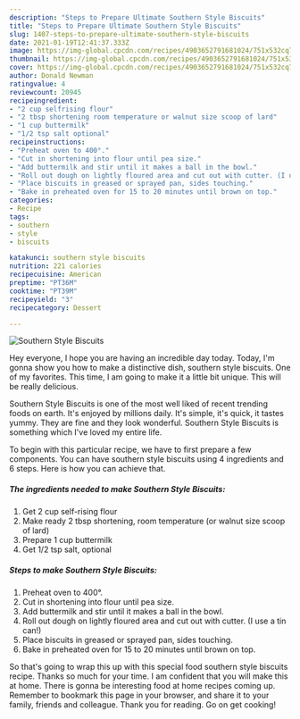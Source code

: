 ```yaml
---
description: "Steps to Prepare Ultimate Southern Style Biscuits"
title: "Steps to Prepare Ultimate Southern Style Biscuits"
slug: 1407-steps-to-prepare-ultimate-southern-style-biscuits
date: 2021-01-19T12:41:37.333Z
image: https://img-global.cpcdn.com/recipes/4903652791681024/751x532cq70/southern-style-biscuits-recipe-main-photo.jpg
thumbnail: https://img-global.cpcdn.com/recipes/4903652791681024/751x532cq70/southern-style-biscuits-recipe-main-photo.jpg
cover: https://img-global.cpcdn.com/recipes/4903652791681024/751x532cq70/southern-style-biscuits-recipe-main-photo.jpg
author: Donald Newman
ratingvalue: 4
reviewcount: 20945
recipeingredient:
- "2 cup selfrising flour"
- "2 tbsp shortening room temperature or walnut size scoop of lard"
- "1 cup buttermilk"
- "1/2 tsp salt optional"
recipeinstructions:
- "Preheat oven to 400°."
- "Cut in shortening into flour until pea size."
- "Add buttermilk and stir until it makes a ball in the bowl."
- "Roll out dough on lightly floured area and cut out with cutter. (I use a tin can!)"
- "Place biscuits in greased or sprayed pan, sides touching."
- "Bake in preheated oven for 15 to 20 minutes until brown on top."
categories:
- Recipe
tags:
- southern
- style
- biscuits

katakunci: southern style biscuits 
nutrition: 221 calories
recipecuisine: American
preptime: "PT36M"
cooktime: "PT39M"
recipeyield: "3"
recipecategory: Dessert

---
```



![Southern Style Biscuits](https://img-global.cpcdn.com/recipes/4903652791681024/751x532cq70/southern-style-biscuits-recipe-main-photo.jpg)

Hey everyone, I hope you are having an incredible day today. Today, I'm gonna show you how to make a distinctive dish, southern style biscuits. One of my favorites. This time, I am going to make it a little bit unique. This will be really delicious.

Southern Style Biscuits is one of the most well liked of recent trending foods on earth. It's enjoyed by millions daily. It's simple, it's quick, it tastes yummy. They are fine and they look wonderful. Southern Style Biscuits is something which I've loved my entire life.




To begin with this particular recipe, we have to first prepare a few components. You can have southern style biscuits using 4 ingredients and 6 steps. Here is how you can achieve that.

<!--inarticleads1-->

##### The ingredients needed to make Southern Style Biscuits:

1. Get 2 cup self-rising flour
1. Make ready 2 tbsp shortening, room temperature (or walnut size scoop of lard)
1. Prepare 1 cup buttermilk
1. Get 1/2 tsp salt, optional




<!--inarticleads2-->

##### Steps to make Southern Style Biscuits:

1. Preheat oven to 400°.
1. Cut in shortening into flour until pea size.
1. Add buttermilk and stir until it makes a ball in the bowl.
1. Roll out dough on lightly floured area and cut out with cutter. (I use a tin can!)
1. Place biscuits in greased or sprayed pan, sides touching.
1. Bake in preheated oven for 15 to 20 minutes until brown on top.




So that's going to wrap this up with this special food southern style biscuits recipe. Thanks so much for your time. I am confident that you will make this at home. There is gonna be interesting food at home recipes coming up. Remember to bookmark this page in your browser, and share it to your family, friends and colleague. Thank you for reading. Go on get cooking!
